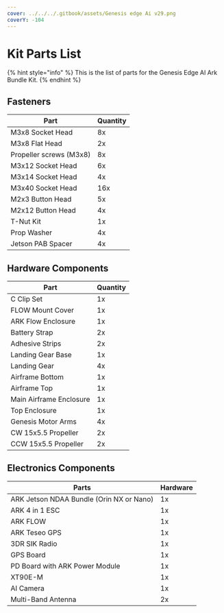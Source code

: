 ```yaml
---
cover: ../../../.gitbook/assets/Genesis edge Ai v29.png
coverY: -104
---
```


# Kit Parts List

{% hint style="info" %}
This is the list of parts for the Genesis Edge AI Ark Bundle Kit.
{% endhint %}

## Fasteners

| Part                    | Quantity |
| ----------------------- | -------- |
| M3x8 Socket Head        | 8x       |
| M3x8 Flat Head          | 2x       |
| Propeller screws (M3x8) | 8x       |
| M3x12 Socket Head       | 6x       |
| M3x14 Socket Head       | 4x       |
| M3x40 Socket Head       | 16x      |
| M2x3 Button Head        | 5x       |
| M2x12 Button Head       | 4x       |
| T-Nut Kit               | 1x       |
| Prop Washer             | 4x       |
| Jetson PAB Spacer       | 4x       |



## Hardware Components

| Part                    | Quantity |
| ----------------------- | -------- |
| C Clip Set              | 1x       |
| FLOW Mount Cover        | 1x       |
| ARK Flow Enclosure      | 1x       |
| Battery Strap           | 2x       |
| Adhesive Strips         | 2x       |
| Landing Gear Base       | 1x       |
| Landing Gear            | 4x       |
| Airframe Bottom         | 1x       |
| Airframe Top            | 1x       |
| Main Airframe Enclosure | 1x       |
| Top Enclosure           | 1x       |
| Genesis Motor Arms      | 4x       |
| CW 15x5.5 Propeller     | 2x       |
| CCW 15x5.5 Propeller    | 2x       |

## Electronics Components

| Parts                                    | Hardware |
| ---------------------------------------- | -------- |
| ARK Jetson NDAA Bundle (Orin NX or Nano) | 1x       |
| ARK 4 in 1 ESC                           | 1x       |
| ARK FLOW                                 | 1x       |
| ARK Teseo GPS                            | 1x       |
| 3DR SIK Radio                            | 1x       |
| GPS Board                                | 1x       |
| PD Board with ARK Power Module           | 1x       |
| XT90E-M                                  | 1x       |
| AI Camera                                | 1x       |
| Multi-Band Antenna                       | 2x       |

